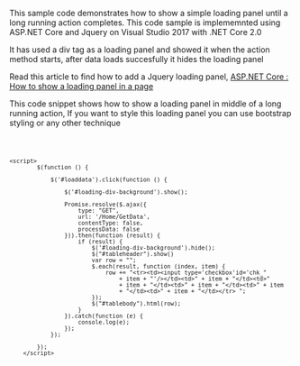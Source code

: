 This sample code demonstrates how to show a simple loading panel until a long running action completes. This code sample is implememnted using ASP.NET Core and Jquery on Visual Studio 2017 with .NET Core 2.0

It has used a div tag as a loading panel and showed it when the action method starts, after data loads succesfully it hides the loading panel

Read this article to find how to add a Jquery loading panel, <a href="https://social.technet.microsoft.com/wiki/contents/articles/46671.asp-net-core-how-to-show-a-loading-panel-in-a-page.aspx">ASP.NET Core : How to show a loading panel  in a page</a>

This code snippet shows how to show a loading panel in middle of a long running action, If you want to style this loading panel you can use bootstrap styling or any other technique


<code> 
   
    <script>
            $(function () { 
 
                $('#loaddata').click(function () { 
 
                    $('#loading-div-background').show(); 
 
                    Promise.resolve($.ajax({ 
                        type: "GET", 
                        url: '/Home/GetData', 
                        contentType: false, 
                        processData: false 
                    })).then(function (result) { 
                        if (result) { 
                            $('#loading-div-background').hide(); 
                            $("#tableheader").show() 
                            var row = ""; 
                            $.each(result, function (index, item) { 
                                row += "<tr><td><input type='checkbox'id='chk_" 
                                    + item + "'/></td><td>" + item + "</td><td>" 
                                    + item + "</td><td>" + item + "</td><td>" + item 
                                    + "</td><td>" + item + "</td></tr> "; 
                            }); 
                            $("#tablebody").html(row); 
                        } 
                    }).catch(function (e) { 
                        console.log(e); 
                    }); 
                }); 
 
            }); 
        </script>
</code>
